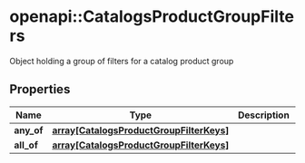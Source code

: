 # openapi::CatalogsProductGroupFilters

Object holding a group of filters for a catalog product group

## Properties
Name | Type | Description | Notes
------------ | ------------- | ------------- | -------------
**any_of** | [**array[CatalogsProductGroupFilterKeys]**](CatalogsProductGroupFilterKeys.md) |  | 
**all_of** | [**array[CatalogsProductGroupFilterKeys]**](CatalogsProductGroupFilterKeys.md) |  | 


